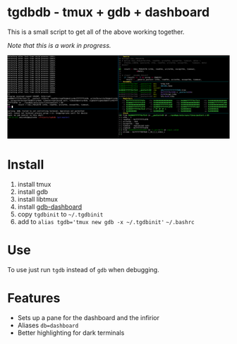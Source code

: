 # tgdbdb - tmux + gdb + dashboard
This is a small script to get all of the above working together.

*Note that this is a work in progress.*

![screenshot](doc/screenshot.png)

# Install
1. install tmux
2. install gdb
3. install libtmux
4. install [gdb-dashboard](https://github.com/cyrus-and/gdb-dashboard/issues)
5. copy `tgdbinit` to `~/.tgdbinit`
6. add to `alias tgdb='tmux new gdb -x ~/.tgdbinit'` `~/.bashrc`

# Use
To use just run `tgdb` instead of `gdb` when debugging.

# Features
* Sets up a pane for the dashboard and the infirior
* Aliases `db=dashboard`
* Better highlighting for dark terminals
